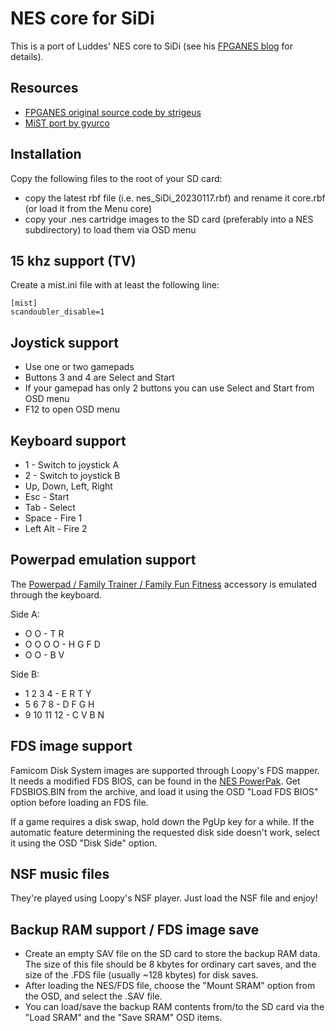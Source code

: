 # NES core for SiDi

This is a port of Luddes' NES core to SiDi (see his [FPGANES blog](http://fpganes.blogspot.de) for details).

## Resources
- [FPGANES original source code by strigeus](https://github.com/strigeus/fpganes) 
- [MiST port by gyurco](https://github.com/mist-devel/nes)

## Installation

Copy the following files to the root of your SD card:

* copy the latest rbf file (i.e. nes_SiDi_20230117.rbf) and rename it core.rbf (or load it from the Menu core)
* copy your .nes cartridge images to the SD card (preferably into a NES subdirectory) to load them via OSD menu


## 15 khz support (TV)
Create a mist.ini file with at least the following line:

```
[mist]
scandoubler_disable=1
```

## Joystick support

* Use one or two gamepads
* Buttons 3 and 4 are Select and Start
* If your gamepad has only 2 buttons you can use Select and Start from OSD menu
* F12 to open OSD menu


## Keyboard support

* 1 - Switch to joystick A
* 2 - Switch to joystick B
* Up, Down, Left, Right
* Esc - Start
* Tab - Select
* Space - Fire 1
* Left Alt - Fire 2

## Powerpad emulation support

The [Powerpad / Family Trainer / Family Fun Fitness](https://en.wikipedia.org/wiki/Power_Pad) accessory is emulated through
the keyboard.

Side A:
*    O  O    -   T R
* O  O  O  O - H G F D
*    O  O    -   B V   

Side B:
* 1  2  3  4 - E R T Y
* 5  6  7  8 - D F G H
* 9 10 11 12 - C V B N 

## FDS image support

Famicom Disk System images are supported through Loopy's FDS mapper. It needs
a modified FDS BIOS, can be found in the [NES PowerPak](https://www.retrousb.com/product_info.php?products_id=34).
Get FDSBIOS.BIN from the archive, and load it using the OSD "Load FDS BIOS" option before
loading an FDS file.

If a game requires a disk swap, hold down the PgUp key for a while. If the automatic
feature determining the requested disk side doesn't work, select it using the
OSD "Disk Side" option.

## NSF music files

They're played using Loopy's NSF player. Just load the NSF file and enjoy!

## Backup RAM support / FDS image save

* Create an empty SAV file on the SD card to store the backup RAM data. The size of this file should be 8 kbytes for
ordinary cart saves, and the size of the .FDS file (usually ~128 kbytes) for disk saves.
* After loading the NES/FDS file, choose the "Mount SRAM" option from the OSD, and select the .SAV file.
* You can load/save the backup RAM contents from/to the SD card via the "Load SRAM" and the "Save SRAM" OSD items.

